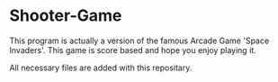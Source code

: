 # Shooter-Game

This program is actually a version of the famous Arcade Game 'Space Invaders'.
This game is score based and hope you enjoy playing it.

All necessary files are added with this repositary.
